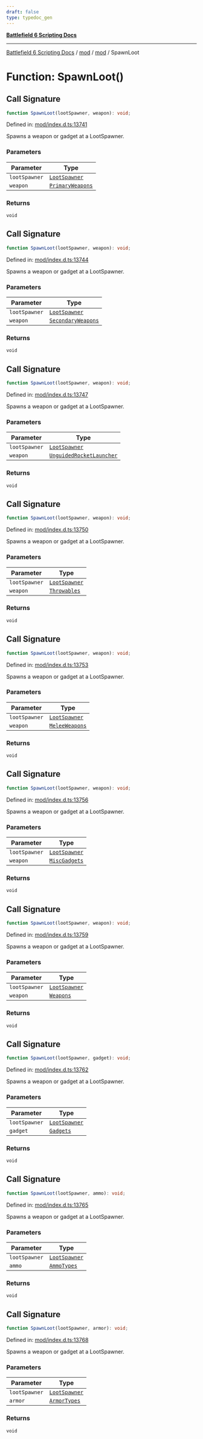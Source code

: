 ```yaml
---
draft: false
type: typedoc_gen
---
```


[**Battlefield 6 Scripting Docs**](../../../_index.md)

***

[Battlefield 6 Scripting Docs](../../../_index.md) / [mod](../../_index.md) / [mod](../_index.md) / SpawnLoot

# Function: SpawnLoot()

## Call Signature

```ts
function SpawnLoot(lootSpawner, weapon): void;
```

Defined in: [mod/index.d.ts:13741](https://github.com/battlefield-portal-community/portal-docs/blob/ff09b2690670f74de7e97198022e5a97ff1161ff/generators/santiago/mod/index.d.ts#L13741)

Spawns a weapon or gadget at a LootSpawner.

### Parameters

| Parameter | Type |
| ------ | ------ |
| `lootSpawner` | [`LootSpawner`](../LootSpawner/_index.md) |
| `weapon` | [`PrimaryWeapons`](../PrimaryWeapons/_index.md) |

### Returns

`void`

## Call Signature

```ts
function SpawnLoot(lootSpawner, weapon): void;
```

Defined in: [mod/index.d.ts:13744](https://github.com/battlefield-portal-community/portal-docs/blob/ff09b2690670f74de7e97198022e5a97ff1161ff/generators/santiago/mod/index.d.ts#L13744)

Spawns a weapon or gadget at a LootSpawner.

### Parameters

| Parameter | Type |
| ------ | ------ |
| `lootSpawner` | [`LootSpawner`](../LootSpawner/_index.md) |
| `weapon` | [`SecondaryWeapons`](../SecondaryWeapons/_index.md) |

### Returns

`void`

## Call Signature

```ts
function SpawnLoot(lootSpawner, weapon): void;
```

Defined in: [mod/index.d.ts:13747](https://github.com/battlefield-portal-community/portal-docs/blob/ff09b2690670f74de7e97198022e5a97ff1161ff/generators/santiago/mod/index.d.ts#L13747)

Spawns a weapon or gadget at a LootSpawner.

### Parameters

| Parameter | Type |
| ------ | ------ |
| `lootSpawner` | [`LootSpawner`](../LootSpawner/_index.md) |
| `weapon` | [`UnguidedRocketLauncher`](../OpenGadgets/_index.md#unguidedrocketlauncher) |

### Returns

`void`

## Call Signature

```ts
function SpawnLoot(lootSpawner, weapon): void;
```

Defined in: [mod/index.d.ts:13750](https://github.com/battlefield-portal-community/portal-docs/blob/ff09b2690670f74de7e97198022e5a97ff1161ff/generators/santiago/mod/index.d.ts#L13750)

Spawns a weapon or gadget at a LootSpawner.

### Parameters

| Parameter | Type |
| ------ | ------ |
| `lootSpawner` | [`LootSpawner`](../LootSpawner/_index.md) |
| `weapon` | [`Throwables`](../Throwables/_index.md) |

### Returns

`void`

## Call Signature

```ts
function SpawnLoot(lootSpawner, weapon): void;
```

Defined in: [mod/index.d.ts:13753](https://github.com/battlefield-portal-community/portal-docs/blob/ff09b2690670f74de7e97198022e5a97ff1161ff/generators/santiago/mod/index.d.ts#L13753)

Spawns a weapon or gadget at a LootSpawner.

### Parameters

| Parameter | Type |
| ------ | ------ |
| `lootSpawner` | [`LootSpawner`](../LootSpawner/_index.md) |
| `weapon` | [`MeleeWeapons`](../MeleeWeapons/_index.md) |

### Returns

`void`

## Call Signature

```ts
function SpawnLoot(lootSpawner, weapon): void;
```

Defined in: [mod/index.d.ts:13756](https://github.com/battlefield-portal-community/portal-docs/blob/ff09b2690670f74de7e97198022e5a97ff1161ff/generators/santiago/mod/index.d.ts#L13756)

Spawns a weapon or gadget at a LootSpawner.

### Parameters

| Parameter | Type |
| ------ | ------ |
| `lootSpawner` | [`LootSpawner`](../LootSpawner/_index.md) |
| `weapon` | [`MiscGadgets`](../MiscGadgets/_index.md) |

### Returns

`void`

## Call Signature

```ts
function SpawnLoot(lootSpawner, weapon): void;
```

Defined in: [mod/index.d.ts:13759](https://github.com/battlefield-portal-community/portal-docs/blob/ff09b2690670f74de7e97198022e5a97ff1161ff/generators/santiago/mod/index.d.ts#L13759)

Spawns a weapon or gadget at a LootSpawner.

### Parameters

| Parameter | Type |
| ------ | ------ |
| `lootSpawner` | [`LootSpawner`](../LootSpawner/_index.md) |
| `weapon` | [`Weapons`](../Weapons/_index.md) |

### Returns

`void`

## Call Signature

```ts
function SpawnLoot(lootSpawner, gadget): void;
```

Defined in: [mod/index.d.ts:13762](https://github.com/battlefield-portal-community/portal-docs/blob/ff09b2690670f74de7e97198022e5a97ff1161ff/generators/santiago/mod/index.d.ts#L13762)

Spawns a weapon or gadget at a LootSpawner.

### Parameters

| Parameter | Type |
| ------ | ------ |
| `lootSpawner` | [`LootSpawner`](../LootSpawner/_index.md) |
| `gadget` | [`Gadgets`](../Gadgets/_index.md) |

### Returns

`void`

## Call Signature

```ts
function SpawnLoot(lootSpawner, ammo): void;
```

Defined in: [mod/index.d.ts:13765](https://github.com/battlefield-portal-community/portal-docs/blob/ff09b2690670f74de7e97198022e5a97ff1161ff/generators/santiago/mod/index.d.ts#L13765)

Spawns a weapon or gadget at a LootSpawner.

### Parameters

| Parameter | Type |
| ------ | ------ |
| `lootSpawner` | [`LootSpawner`](../LootSpawner/_index.md) |
| `ammo` | [`AmmoTypes`](../AmmoTypes/_index.md) |

### Returns

`void`

## Call Signature

```ts
function SpawnLoot(lootSpawner, armor): void;
```

Defined in: [mod/index.d.ts:13768](https://github.com/battlefield-portal-community/portal-docs/blob/ff09b2690670f74de7e97198022e5a97ff1161ff/generators/santiago/mod/index.d.ts#L13768)

Spawns a weapon or gadget at a LootSpawner.

### Parameters

| Parameter | Type |
| ------ | ------ |
| `lootSpawner` | [`LootSpawner`](../LootSpawner/_index.md) |
| `armor` | [`ArmorTypes`](../ArmorTypes/_index.md) |

### Returns

`void`
